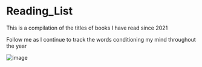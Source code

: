 # Reading_List
This is a compilation of the titles of books I have read since 2021

Follow me as I continue to track the words conditioning my mind throughout the year

![image](https://user-images.githubusercontent.com/92489108/210157594-8eb04047-bac7-4981-bb51-71b69bc3a425.png)
